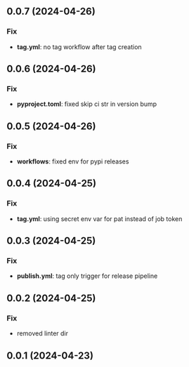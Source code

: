 ## 0.0.7 (2024-04-26)

### Fix

- **tag.yml**: no tag workflow after tag creation

## 0.0.6 (2024-04-26)

### Fix

- **pyproject.toml**: fixed skip ci str in version bump

## 0.0.5 (2024-04-26)

### Fix

- **workflows**: fixed env for pypi releases

## 0.0.4 (2024-04-25)

### Fix

- **tag.yml**: using secret env var for pat instead of job token

## 0.0.3 (2024-04-25)

### Fix

- **publish.yml**: tag only trigger for release pipeline

## 0.0.2 (2024-04-25)

### Fix

- removed linter dir

## 0.0.1 (2024-04-23)

